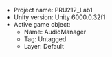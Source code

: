 <!-- UNITY CODE ASSIST INSTRUCTIONS START -->
- Project name: PRU212_Lab1
- Unity version: Unity 6000.0.32f1
- Active game object:
  - Name: AudioManager
  - Tag: Untagged
  - Layer: Default
<!-- UNITY CODE ASSIST INSTRUCTIONS END -->